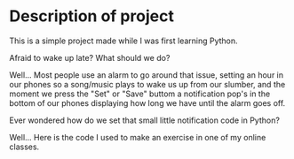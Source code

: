 # Description of project
 This is a simple project made while I was first learning Python.
 
 Afraid to wake up late? What should we do?
 
 Well... Most people use an alarm to go around that issue, setting an hour in our phones so a song/music plays to wake us up from our slumber, 
and the moment we press the "Set" or "Save" buttom a notification pop's in the bottom of our phones displaying how long we have until the alarm goes off.

 Ever wondered how do we set that small little notification code in Python?
 
 Well... Here is the code I used to make an exercise in one of my online classes.
